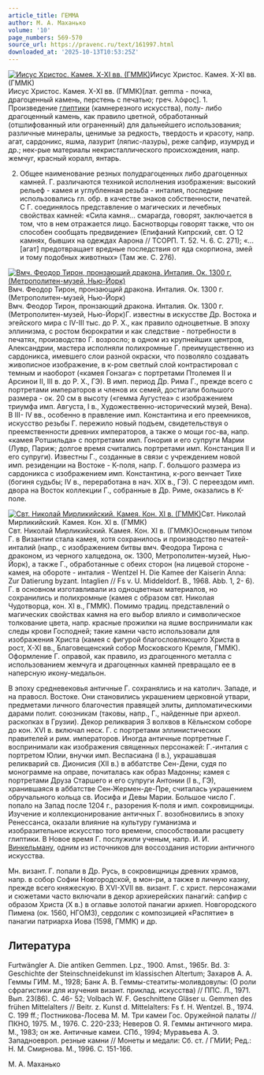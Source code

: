 ```yaml
---
article_title: ГЕММА
author: М. А. Маханько
volume: '10'
page_numbers: 569-570
source_url: https://pravenc.ru/text/161997.html
downloaded_at: '2025-10-13T10:53:25Z'
---
```


[![Иисус Христос. Камея. X-XI вв. (ГММК)](https://pravenc.ru/data/694/467/1234/i200.jpg "Кликните для увеличения картинки")](https://pravenc.ru/data/694/467/1234/i400.jpg)Иисус Христос. Камея. X-XI вв. (ГММК)  
Иисус Христос. Камея. X-XI вв. (ГММК)[лат. gemma - почка, драгоценный камень, перстень с печатью; греч. λόφος]. 1. Произведение [глиптики](https://pravenc.ru/text/глиптики.html) (камнерезного искусства), полу- либо драгоценный камень, как правило цветной, обработанный (отшлифованный или ограненный) для дальнейшего использования; различные минералы, ценимые за редкость, твердость и красоту, напр. агат, сардоникс, яшма, лазурит (ляпис-лазурь), реже сапфир, изумруд и др.; нек-рые материалы некристаллического происхождения, напр. жемчуг, красный коралл, янтарь.

2. Общее наименование резных полудрагоценных либо драгоценных камней. Г. различаются техникой исполнения изображения: высокий рельеф -
камея и углубленная резьба -
инталия, последние использовались гл. обр. в качестве знаков собственности, печатей.
С Г. соединялось представление о магических и лечебных свойствах камней: «Сила камня… смарагда, говорят, заключается в том, что в нем отражается лицо. Баснотворцы говорят также, что он способен сообщать предвидение» (Епифаний Кипрский, свт. О 12 камнях, бывших на одеждах Аарона // ТСОРП. Т. 52. Ч. 6. С. 271); «...[агат] предотвращает вредные последствия от яда скорпиона, змей и тому подобных животных» (Там же. С. 276).

[![Вмч. Феодор Тирон, пронзающий дракона. Инталия. Ок. 1300 г. (Метрополитен-музей, Нью-Йорк)](https://pravenc.ru/data/586/467/1234/i200.jpg "Кликните для увеличения картинки")](https://pravenc.ru/data/586/467/1234/i400.jpg)Вмч. Феодор Тирон, пронзающий дракона. Инталия. Ок. 1300 г. (Метрополитен-музей, Нью-Йорк)  
Вмч. Феодор Тирон, пронзающий дракона. Инталия. Ок. 1300 г. (Метрополитен-музей, Нью-Йорк)Г. известны в искусстве Др. Востока и эгейского мира с IV-III тыс. до Р. Х., как правило одноцветные. В эпоху эллинизма, с ростом бюрократии и как следствие - потребности в печатях, производство Г. возросло; в одном из крупнейших центров, Александрии, мастера исполняли полихромные Г. преимущественно из сардоникса, имевшего слои разной окраски, что позволяло создавать живописное изображение, в к-ром светлый слой контрастировал с темным и наоборот («камея Гонзага» с портретами Птолемея II и Арсинои II, III в. до Р. Х., ГЭ). В имп. период Др. Рима Г., прежде всего с портретами императоров и членов их семей, достигали большого размера -
ок. 20 см в высоту («гемма Аугустеа» с изображением триумфа имп. Августа, I в., Художественно-исторический музей, Вена). В III-
IV вв., особенно в правление имп. Константина и его преемников, искусство резьбы Г. пережило новый подъем, свидетельствуя о преемственности древних императоров, а также о мощи гос-ва, напр. «камея Ротшильда» с портретами имп. Гонория и его супруги Марии (Лувр, Париж; долгое время считались портретами имп. Констанция II и его супруги). 
Известны Г., созданные в связи с учреждением новой имп. резиденции на Востоке - 
К-поля, напр. Г. большого размера из сардоникса с изображением имп. Константина, к-рого венчает Тихе (богиня судьбы; IV в., переработана в нач. XIX в., ГЭ). С переездом имп. двора на Восток коллекции Г., собранные в Др. Риме, оказались в К-поле.

[![Свт. Николай Мирликийский. Камея. Кон. XI в. (ГММК)](https://pravenc.ru/data/673/467/1234/i200.jpg "Кликните для увеличения картинки")](https://pravenc.ru/data/673/467/1234/i400.jpg)Свт. Николай Мирликийский. Камея. Кон. XI в. (ГММК)  
Свт. Николай Мирликийский. Камея. Кон. XI в. (ГММК)Основным типом Г. в Византии стала камея, хотя сохранилось и производство печатей-инталий (напр., с изображением битвы вмч. Феодора Тирона с драконом, из черного халцедона, ок. 1300, Метрополитен-музей, Нью-Йорк), а также Г., обработанные с обеих сторон (на лицевой стороне -
камея, на обороте -
инталия - Wentzel H. Die Kamee der Kaiserin Anna: Zur Datierung byzant. Intaglien // Fs v. U. Middeldorf. B., 1968. Abb. 1, 2-
6). Г. в основном изготавливали из одноцветных материалов, но сохранились и полихромные (камея с образом свт. Николая Чудотворца, кон. XI в., ГММК). Помимо традиц.
представлений о магических свойствах камня на его выбор влияло и символическое толкование цвета, напр. красные прожилки на яшме воспринимали как следы крови Господней; такие камни часто использовали для изображения Христа (камея с фигурой благословляющего Христа в рост, X-XI вв., Благовещенский собор Московского Кремля, ГММК). Оформление Г. оправой, как правило, из драгоценного металла с использованием жемчуга и драгоценных камней превращало ее в наперсную икону-медальон.

В эпоху средневековья античные Г. сохранялись и на католич. Западе, и на правосл. Востоке. Они становились украшением церковной утвари, предметами личного благочестия правящей элиты, дипломатическими дарами полит. союзникам (таковы, напр., Г., найденные при археол. раскопках в Грузии). Декор реликвария 3 волхвов в Кёльнском соборе до кон. XVI в. включал неск. Г. с портретами эллинистических правителей и рим. императоров. Иногда античные портретные Г. воспринимали как изображения священных персонажей: Г.-инталия с портретом Юлии, внучки имп. Веспасиана (I в.), украшавшая реликварий св. Дионисия (XII в.) в аббатстве Сен-Дени, судя по монограмме на оправе, почиталась как образ Мадонны; камея с портретами Друза Старшего и его супруги Антонии (I в., ГЭ), хранившаяся в аббатстве Сен-Жермен-де-Пре, считалась украшением обручального кольца св. Иосифа и Девы Марии. Большое число Г. попало на Запад после 1204 г., разорения К-поля и имп. сокровищницы. Изучение и коллекционирование античных Г. возобновились в эпоху Ренессанса, оказали влияние на культуру гуманизма и изобразительное искусство того времени, способствовали расцвету глиптики. В Новое время Г. послужили ученым, напр. И. И. [Винкельману](https://pravenc.ru/text/Винкельману.html), одним из источников для воссоздания истории античного искусства.

Мн. визант. Г. попали в Др. Русь, в сокровищницы древних храмов, напр. в собор Софии Новгородской, в мон-ри, а также в личную казну, прежде всего княжескую. В XVI-XVII вв. визант. Г. с христ. персонажами и сюжетами часто включали в декор архиерейских панагий: сапфир с образом Христа (X в.) в оглавье золотой панагии архиеп. Новгородского Пимена (ок. 1560, НГОМЗ), сердолик с композицией «Распятие» в панагии патриарха Иова (1598, ГММК) и др.

## Литература

Furtwängler A. Die antiken Gemmen. Lpz., 1900. Amst., 1965r. Bd. 3: Geschichte der Steinschneidekunst im klassischen Altertum; Захаров А. А. Геммы ГИМ. М., 1928; Банк А. В. Геммы-стеатиты-моливдовулы: (О роли сфрагистики для изучения визант. приклад. искусства) // ППС. Л., 1971. Вып. 23(86). С. 46-
52; Volbach W. F. Geschnittene Gläser u. Gemmen des frühen Mittelalters // Beitr. z. Kunst d. Mittelalters: Fs f. H. Wentzel. B., 1974. C. 199 ff.; Постникова-Лосева М. М. Три камеи Гос. Оружейной палаты // ПКНО, 1975. М., 1976. С. 220-233; Неверов О. Я. Геммы античного мира. М., 1983; он же. Античные камеи. СПб., 1994; Муравьева А. Э. Западноевроп. резные камни // Монеты и медали: Сб. ст. / ГМИИ; Ред.: Н. М. Смирнова. М., 1996. С. 151-166.

М. А. Маханько
